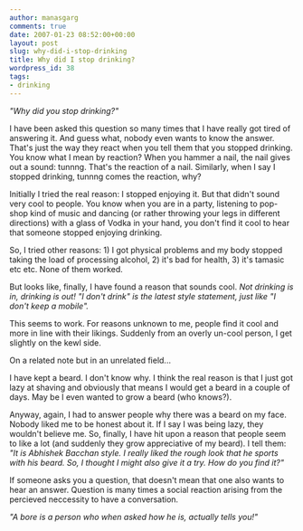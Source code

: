 ```yaml
---
author: manasgarg
comments: true
date: 2007-01-23 08:52:00+00:00
layout: post
slug: why-did-i-stop-drinking
title: Why did I stop drinking?
wordpress_id: 38
tags:
- drinking
---
```


  
_"Why did you stop drinking?"_  
  
I have been asked this question so many times that I have really got tired of answering it. And guess what, nobody even wants to know the answer. That's just the way they react when you tell them that you stopped drinking. You know what I mean by reaction? When you hammer a nail, the nail gives out a sound: tunnng. That's the reaction of a nail. Similarly, when I say I stopped drinking, tunnng comes the reaction, why?  
  
Initially I tried the real reason: I stopped enjoying it. But that didn't sound very cool to people. You know when you are in a party, listening to pop-shop kind of music and dancing (or rather throwing your legs in different directions) with a glass of Vodka in your hand, you don't find it cool to hear that someone stopped enjoying drinking.  
  
So, I tried other reasons: 1) I got physical problems and my body stopped taking the load of processing alcohol, 2) it's bad for health, 3) it's tamasic etc etc. None of them worked.  
  
But looks like, finally, I have found a reason that sounds cool. _Not drinking is in, drinking is out! "I don't drink" is the latest style statement, just like "I don't keep a mobile"._  
  
This seems to work. For reasons unknown to me, people find it cool and more in line with their likings. Suddenly from an overly un-cool person, I get slightly on the kewl side.  
  
On a related note but in an unrelated field...  
  
I have kept a beard. I don't know why. I think the real reason is that I just got lazy at shaving and obviously that means I would get a beard in a couple of days. May be I even wanted to grow a beard (who knows?).  
  
Anyway, again, I had to answer people why there was a beard on my face. Nobody liked me to be honest about it. If I say I was being lazy, they wouldn't believe me. So, finally, I have hit upon a reason that people seem to like a lot (and suddenly they grow appreciative of my beard). I tell them: _"It is Abhishek Bacchan style. I really liked the rough look that he sports with his beard. So, I thought I might also give it a try. How do you find it?"_  
  
If someone asks you a question, that doesn't mean that one also wants to hear an answer. Question is many times a social reaction arising from the percieved neccessity to have a conversation.  
  
_"A bore is a person who when asked how he is, actually tells you!"_
